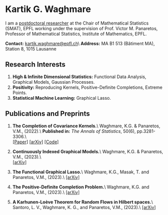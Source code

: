 # Kartik G. Waghmare

I am a [postdoctoral researcher](https://people.epfl.ch/kartik.waghmare) at the Chair of Mathematical Statistics (SMAT), EPFL working under the supervision of Prof. Victor M. Panaretos, Professor of Mathematical Statistics, Institute of Mathematics, EPFL.

**Contact:** kartik.waghmare@epfl.ch\\
**Address:** MA B1 513 (Bâtiment MA), Station 8, 1015 Lausanne

## Research Interests

1. **High & Infinite Dimensional Statistics:** Functional Data Analysis, Graphical Models, Gaussian Processes.
2. **Positivity:** Reproducing Kernels, Positive-Definite Completions, Extreme Points.
3. **Statistical Machine Learning:** Graphical Lasso.

## Publications and Preprints

1. **The Completion of Covariance Kernels.**\\
   Waghmare, K.G. & Panaretos, V.M., (2022).\\
   **Published in:** *The Annals of Statistics*, 50(6), pp.3281-3306.\\  
   [[Paper]](https://projecteuclid.org/journals/annals-of-statistics/volume-50/issue-6/The-completion-of-covariance-kernels/10.1214/22-AOS2228.short)
   [[arXiv]](https://arxiv.org/abs/2107.07350)
   [[Code]](https://github.com/kgwstat/covcomp)

2. **Continuously Indexed Graphical Models.**\\
   Waghmare, K.G. & Panaretos, V.M., (2023).\\  
   [[arXiv]](https://arxiv.org/abs/2302.02482)

3. **The Functional Graphical Lasso.**\\
   Waghmare, K.G., Masak, T. and Panaretos, V.M., (2023).\\
   [[arXiv]](https://arxiv.org/abs/2306.02347)

4. **The Positive-Definite Completion Problem.**\\
   Waghmare, K.G. and Panaretos, V.M., (2023).\\
   [[arXiv]](https://arxiv.org/abs/2309.10143)

5. **A Karhunen-Loève Theorem for Random Flows in Hilbert spaces.**\\
   Santoro, L. V., Waghmare, K. G., and Panaretos, V.M., (2023).\\
   [[arXiv]](https://arxiv.org/abs/2303.00702)

<!-- Collapsible content button fix. Make it look like [hyperlinks](google.com). Have summary and abstract.
 -->
<!-- @@im-50
![](/assets/Logo.jpg)
@@ -->
